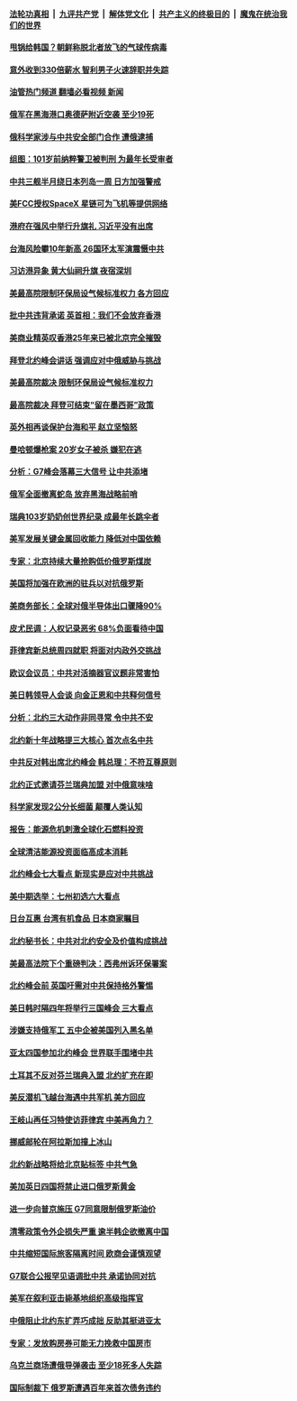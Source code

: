 ####  [法轮功真相](../../../../basic/blob/master/README.md?t=07020201) &nbsp;|&nbsp; [九评共产党](../../../../9ping.md/blob/master/README.md?t=07020201) &nbsp;|&nbsp; [解体党文化](../../../../jtdwh.md/blob/master/README.md?t=07020201)  &nbsp;|&nbsp; [共产主义的终极目的](../../../../gczydzjmd.md/blob/master/README.md?t=07020201) &nbsp;|&nbsp; [魔鬼在统治我们的世界](../../../../mgztzwmdsj.md/blob/master/README.md?t=07020201) 

#### [甩锅给韩国？朝鲜称脱北者放飞的气球传病毒](../pages/nsc418/n13771577.md?t=07020201) 

#### [意外收到330倍薪水 智利男子火速辞职并失踪](../pages/nsc418/n13771182.md?t=07020201) 

#### [油管热门频道 翻墙必看视频 新闻](http://45.76.130.85:81/youtube.html?07020201)

#### [俄军在黑海港口奥德萨附近空袭 至少19死](../pages/nsc418/n13771438.md?t=07020201) 

#### [俄科学家涉与中共安全部门合作 遭俄逮捕](../pages/nsc418/n13771389.md?t=07020201) 

#### [组图：101岁前纳粹警卫被判刑 为最年长受审者](../pages/nsc418/n13770654.md?t=07020201) 

#### [中共三舰半月绕日本列岛一周 日方加强警戒](../pages/nsc418/n13771297.md?t=07020201) 

#### [美FCC授权SpaceX 星链可为飞机等提供网络](../pages/nsc418/n13771158.md?t=07020201) 

#### [港府在强风中举行升旗礼 习近平没有出席](../pages/nsc418/n13771046.md?t=07020201) 

#### [台海风险攀10年新高 26国环太军演震慑中共](../pages/nsc418/n13770929.md?t=07020201) 

#### [习访港异象 黄大仙祠升旗 夜宿深圳](../pages/nsc418/n13770965.md?t=07020201) 

#### [美最高院限制环保局设气候标准权力 各方回应](../pages/nsc418/n13770901.md?t=07020201) 

#### [批中共违背承诺 英首相：我们不会放弃香港](../pages/nsc418/n13770927.md?t=07020201) 

#### [美商业精英叹香港25年来已被北京完全摧毁](../pages/nsc418/n13770923.md?t=07020201) 

#### [拜登北约峰会讲话 强调应对中俄威胁与挑战](../pages/nsc418/n13770867.md?t=07020201) 

#### [美最高院裁决 限制环保局设气候标准权力](../pages/nsc418/n13770868.md?t=07020201) 

#### [最高院裁决 拜登可结束“留在墨西哥”政策](../pages/nsc418/n13770877.md?t=07020201) 

#### [英外相再谈保护台海和平 赵立坚恼怒](../pages/nsc418/n13770711.md?t=07020201) 

#### [曼哈顿爆枪案 20岁女子被杀 嫌犯在逃](../pages/nsc418/n13770797.md?t=07020201) 

#### [分析：G7峰会落幕三大信号 让中共添堵](../pages/nsc418/n13770331.md?t=07020201) 

#### [俄军全面撤离蛇岛 放弃黑海战略前哨](../pages/nsc418/n13770716.md?t=07020201) 

#### [瑞典103岁奶奶创世界纪录 成最年长跳伞者](../pages/nsc418/n13770563.md?t=07020201) 

#### [美军发展关键金属回收能力 降低对中国依赖](../pages/nsc418/n13770576.md?t=07020201) 

#### [专家：北京持续大量抢购低价俄罗斯煤炭](../pages/nsc418/n13770387.md?t=07020201) 

#### [美国将加强在欧洲的驻兵以对抗俄罗斯](../pages/nsc418/n13770377.md?t=07020201) 

#### [美商务部长：全球对俄半导体出口骤降90%](../pages/nsc418/n13770314.md?t=07020201) 

#### [皮尤民调：人权记录恶劣 68%负面看待中国](../pages/nsc418/n13770177.md?t=07020201) 

#### [菲律宾新总统周四就职 将面对内政外交挑战](../pages/nsc418/n13770206.md?t=07020201) 

#### [欧议会议员：中共对活摘器官议题非常害怕](../pages/nsc418/n13770228.md?t=07020201) 

#### [美日韩领导人会谈 向金正恩和中共释何信号](../pages/nsc418/n13770127.md?t=07020201) 

#### [分析：北约三大动作非同寻常 令中共不安](../pages/nsc418/n13770139.md?t=07020201) 

#### [北约新十年战略提三大核心 首次点名中共](../pages/nsc418/n13770147.md?t=07020201) 

#### [中共反对韩出席北约峰会 韩总理：不符互尊原则](../pages/nsc418/n13770144.md?t=07020201) 

#### [北约正式邀请芬兰瑞典加盟 对中俄意味啥](../pages/nsc418/n13770053.md?t=07020201) 

#### [科学家发现2公分长细菌 颠覆人类认知](../pages/nsc418/n13770091.md?t=07020201) 

#### [报告：能源危机刺激全球化石燃料投资](../pages/nsc418/n13770029.md?t=07020201) 

#### [全球清洁能源投资面临高成本消耗](../pages/nsc418/n13770024.md?t=07020201) 

#### [北约峰会七大看点 新现实是应对中共挑战](../pages/nsc418/n13769989.md?t=07020201) 

#### [美中期选举：七州初选六大看点](../pages/nsc418/n13769936.md?t=07020201) 

#### [日台互惠 台湾有机食品 日本商家瞩目](../pages/nsc418/n13769960.md?t=07020201) 

#### [北约秘书长：中共对北约安全及价值构成挑战](../pages/nsc418/n13769831.md?t=07020201) 

#### [美最高法院下个重磅判决：西弗州诉环保署案](../pages/nsc418/n13769362.md?t=07020201) 

#### [北约峰会前 英国吁需对中共保持格外警惕](../pages/nsc418/n13769720.md?t=07020201) 

#### [美日韩时隔四年将举行三国峰会 三大看点](../pages/nsc418/n13769746.md?t=07020201) 

#### [涉嫌支持俄军工 五中企被美国列入黑名单](../pages/nsc418/n13769660.md?t=07020201) 

#### [亚太四国参加北约峰会 世界联手围堵中共](../pages/nsc418/n13769462.md?t=07020201) 

#### [土耳其不反对芬兰瑞典入盟 北约扩充在即](../pages/nsc418/n13769476.md?t=07020201) 

#### [美反潜机飞越台海遇中共军机 美方回应](../pages/nsc418/n13769433.md?t=07020201) 

#### [王岐山再任习特使访菲律宾 中美再角力？](../pages/nsc418/n13769385.md?t=07020201) 

#### [挪威邮轮在阿拉斯加撞上冰山](../pages/nsc418/n13769426.md?t=07020201) 

#### [北约新战略将给北京贴标签 中共气急](../pages/nsc418/n13769418.md?t=07020201) 

#### [美加英日四国将禁止进口俄罗斯黄金](../pages/nsc418/n13769420.md?t=07020201) 

#### [进一步向普京施压 G7同意限制俄罗斯油价](../pages/nsc418/n13769361.md?t=07020201) 

#### [清零政策令外企损失严重 逾半韩企欲撤离中国](../pages/nsc418/n13769374.md?t=07020201) 

#### [中共缩短国际旅客隔离时间 欧商会谨慎观望](../pages/nsc418/n13769210.md?t=07020201) 

#### [G7联合公报罕见语调批中共 承诺协同对抗](../pages/nsc418/n13769314.md?t=07020201) 

#### [美军在叙利亚击毙基地组织高级指挥官](../pages/nsc418/n13769102.md?t=07020201) 

#### [中俄阻止北约东扩弄巧成拙 反助其挺进亚太](../pages/nsc418/n13768822.md?t=07020201) 

#### [专家：发放购房券可能无力挽救中国房市](../pages/nsc418/n13769001.md?t=07020201) 

#### [乌克兰商场遭俄导弹袭击 至少18死多人失踪](../pages/nsc418/n13768836.md?t=07020201) 

#### [国际制裁下 俄罗斯遭遇百年来首次债务违约](../pages/nsc418/n13768692.md?t=07020201) 

<img src='http://gfw-breaker.win/goodnews/indexes/nsc418.md' width='0px' height='0px'/>
